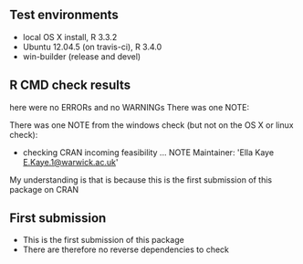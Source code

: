## Test environments
* local OS X install, R 3.3.2
* Ubuntu 12.04.5 (on travis-ci), R 3.4.0
* win-builder (release and devel)

## R CMD check results
here were no ERRORs and no WARNINGs
There was one NOTE: 

There was one NOTE from the windows check (but not on the OS X or linux check): 

* checking CRAN incoming feasibility ... NOTE
Maintainer: 'Ella Kaye <E.Kaye.1@warwick.ac.uk>'

My understanding is that is because this is the first submission of this package on CRAN

## First submission
* This is the first submission of this package 
* There are therefore no reverse dependencies to check
